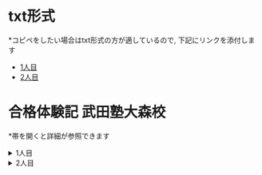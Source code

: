 # txt形式
*コピペをしたい場合はtxt形式の方が適しているので, 下記にリンクを添付します

- [1人目](https://github.com/naoki0130/open_repository/blob/master/cram/passing_experience1.txt)
- [2人目](https://github.com/naoki0130/open_repository/blob/master/cram/passing_experience2.txt)

# 合格体験記 武田塾大森校
*帯を開くと詳細が参照できます

<details>
<summary>1人目</summary>

### 名前
永井準二郎 

### 出身校
都立青山高校

### 合格校
- 東北大学 工学部
- 東京理科大学 理工学部
- 明治大学 理工学部
- 法政大学 理工学部

### 武田塾に入る前の成績は？
- [入塾時期：6月 / 当時の成績：？]
- どの教科も偏差値50くらい, 東北大学はＥ判定だった
  
### 武田塾に入ったきっかけは？
- インターネット
- 知り合いがいた
- コロナで学校がなくて, 勉強に手がつかず, インターネットで自分に合ったペースで勉強できる塾を探していた. 一度体験して, 入塾をきめました.

### 武田塾に入ってから勉強法や成績がどのように変わりましたか？
- 成績はとにかくずっと上がった
- 勉強はより参考書を使用して行うようになった
  
### 担当の先生はどうでしたか？
- 自分に合った計画を立ててくれた
- 時には優しく, 時には厳しく接してくれた
- 頭が良くて, 質問に分かりやすく答えてくれた
- とりま最高
  
### 武田塾での思い出を教えてください！
- 入塾して間もない時点でも, かなり厳しいアドバイスをもらった
- たくさん勉強した
- 自習室をたくさん使用した
  
### 好きな参考書ベスト3！
- 第1位：青チャート
  - コメント：種類が豊富
- 第2位：物理が面白いほどわかる本
  - コメント：非常にわかりやすい
- 第3位：ターゲット1900
  - コメント：有能
    
### 来年度以降の受験生にメッセージをお願いします！
- 勉強頑張れ！！

</details>

<details>
<summary>2人目</summary>

### 名前
K.T

### 出身校
跡見学園

### 合格校
- 昭和大学 薬学部
- 帝京平成大学 薬学部

### 武田塾に入る前の成績は？
- [入塾時期：高校1年生 / 当時の成績：？]
- ベネッセ模試の偏差値45
- 河合塾模試の偏差値40
  
### 武田塾に入ったきっかけは？
- 武田塾のHPに自分が第一志望としている大学の合格者の合格体験記が載っていたから

### 武田塾に入ってから勉強法や成績がどのように変わりましたか？
- 毎日小テストがあり, 勉強を怠ると露骨に点数に出るので, 毎日勉強をするようになった
- 自習室は静かで勉強しやすい空間だったので, 行く頻度が増えて, 最終的には毎日通った
  
### 担当の先生はどうでしたか？
- 質問一つ一つ, 丁寧に教えて下さった
- 宿題の量は自分のできる範囲ギリギリまで出されるので, 必死になって終わらせないといけない状況になっていた
- むしろ, 私はその方が勉強するので良かったです
  
### 武田塾での思い出を教えてください！
- 英単語の宿題を忘れて, テストで点数が取れず, かなり怒られたこと
- その出来事があってから, いつも以上に英単語を勉強しました
  
### 好きな参考書ベスト3！
- 第1位：速読英熟語
  - コメント：熟語を暗記しやすい教材だった
- 第2位：セミナー化学基礎 + 化学
  - コメント：周回すると, どんどん身に付きます
- 第3位：リードLightノート化学
  - コメント：暗記しやすい教材
    
### 来年度以降の受験生にメッセージをお願いします！
  - 何か一つ, 自分の得意な教材を武器にして受験に取り組むと良いことがあります
</details>
